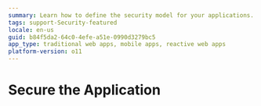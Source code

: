 ```yaml
---
summary: Learn how to define the security model for your applications. Use roles and permissions management to restrict access to application screens, interface elements and operations by its end users.
tags: support-Security-featured
locale: en-us
guid: b84f5da2-64c0-4efe-a51e-0990d3279bc5
app_type: traditional web apps, mobile apps, reactive web apps
platform-version: o11
---
```


# Secure the Application